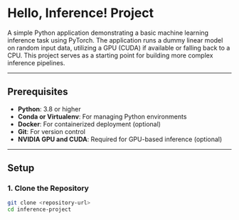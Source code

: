 # Hello, Inference! Project

A simple Python application demonstrating a basic machine learning inference task using PyTorch. The application runs a dummy linear model on random input data, utilizing a GPU (CUDA) if available or falling back to a CPU. This project serves as a starting point for building more complex inference pipelines.

---

## Prerequisites

- **Python**: 3.8 or higher  
- **Conda or Virtualenv**: For managing Python environments  
- **Docker**: For containerized deployment (optional)  
- **Git**: For version control  
- **NVIDIA GPU and CUDA**: Required for GPU-based inference (optional)

---

## Setup

### 1. Clone the Repository

```bash
git clone <repository-url>
cd inference-project
